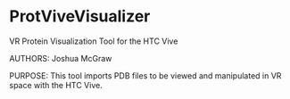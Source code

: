 # ProtViveVisualizer
VR Protein Visualization Tool for the HTC Vive

AUTHORS:
Joshua McGraw

PURPOSE:
This tool imports PDB files to be viewed and manipulated in VR space with the HTC Vive.
